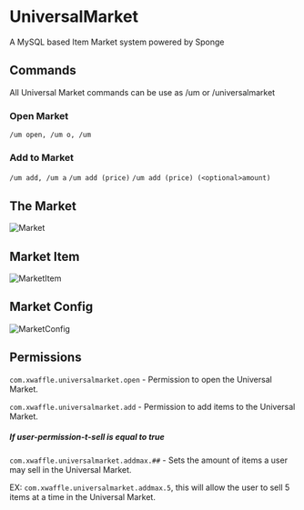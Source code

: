 # UniversalMarket
A MySQL based Item Market system powered by Sponge


## Commands

All Universal Market commands can be use as /um or /universalmarket

### Open Market
`/um open, /um o, /um`

### Add to Market
`/um add, /um a`
`/um add (price)`
`/um add (price) (<optional>amount)`


## The Market
![Market](https://gyazo.com/aa747f5486fbe224f74984d94bbd91f6.png)
## Market Item
![MarketItem](https://gyazo.com/34bf241b733cbed513214f9d89bf177d.png)
## Market Config
![MarketConfig](https://gyazo.com/85e0b69000f2da4f459a0fd8404d34ca.png)

## Permissions

`com.xwaffle.universalmarket.open` - Permission to open the Universal Market.

`com.xwaffle.universalmarket.add` - Permission to add items to the Universal Market.

##### If user-permission-t-sell is equal to true

`com.xwaffle.universalmarket.addmax.##` - Sets the amount of items a user may  sell in the Universal Market.

EX: `com.xwaffle.universalmarket.addmax.5`, this will allow the user to sell 5 items at a time in the Universal Market.
